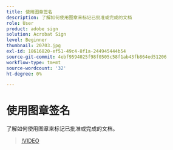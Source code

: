 ```yaml
---
title: 使用图章签名
description: 了解如何使用图章来标记已批准或完成的文档
role: User
product: adobe sign
solution: Acrobat Sign
level: Beginner
thumbnail: 20703.jpg
exl-id: 18616820-ef51-49c4-8f1a-244945444b54
source-git-commit: 4ebf9594025f98f0505c58f1ab43fb864ed51206
workflow-type: tm+mt
source-wordcount: '32'
ht-degree: 0%

---
```


# 使用图章签名

了解如何使用图章来标记已批准或完成的文档。

>[!VIDEO](https://video.tv.adobe.com/v/345170?quality=12&learn=on&hidetitle=true)
